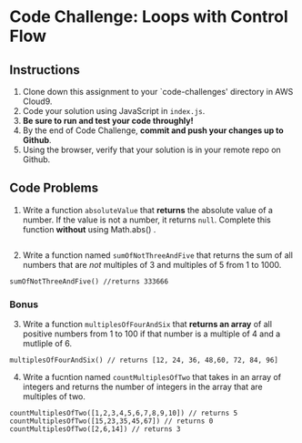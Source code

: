 # Code Challenge: Loops with Control Flow

## Instructions

1. Clone down this assignment to your `code-challenges' directory in AWS Cloud9.  
2. Code your solution using JavaScript in `index.js`. 
3. **Be sure to run and test your code throughly!**
4. By the end of Code Challenge, **commit and push your changes up to Github**.
5. Using the browser, verify that your solution is in your remote repo on Github.

## Code Problems

1. Write a function `absoluteValue` that **returns** the absolute value of a number. If the value is not a number, it returns `null`. Complete this function **without** using Math.abs() .
```

```

2. Write a function named `sumOfNotThreeAndFive` that returns the sum of all numbers that are *not* multiples of 3 and multiples of 5 from 1 to 1000.
```
sumOfNotThreeAndFive() //returns 333666
```


### Bonus 
3. Write a function `multiplesOfFourAndSix` that **returns an array** of all positive numbers from 1 to 100 if that number is a multiple of 4 and a mutliple of 6. 
```
multiplesOfFourAndSix() // returns [12, 24, 36, 48,60, 72, 84, 96]
```

4. Write a fucntion named `countMultiplesOfTwo` that takes in an array of integers and returns the number of integers in the array that are multiples of two. 
```
countMultiplesOfTwo([1,2,3,4,5,6,7,8,9,10]) // returns 5
countMultiplesOfTwo([15,23,35,45,67]) // returns 0
countMultiplesOfTwo([2,6,14]) // returns 3
```
